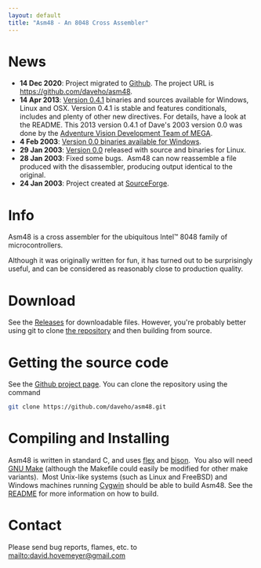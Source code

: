 ```yaml
---
layout: default
title: "Asm48 - An 8048 Cross Assembler"
---
```


News
====

-   **14 Dec 2020**: Project migrated to [Github](https://github.com).  The project URL
    is <https://github.com/daveho/asm48>.
-   **14 Apr 2013**: [Version 0.4.1](https://github.com/daveho/asm48/releases/tag/REL_0_4_1)
    binaries and sources available for Windows, Linux and OSX.
    Version 0.4.1 is stable and features conditionals, includes and
    plenty of other new directives. For details, have a look at the
    README.  This 2013 version 0.4.1 of Dave\'s 2003 version 0.0 was done by the
    [Adventure Vision Development Team of MEGA](http://www.adventurevision.net).
-   **4 Feb 2003**: [Version 0.0 binaries available for Windows](https://github.com/daveho/asm48/releases/tag/REL_0_0).
-   **29 Jan 2003**: [Version 0.0](https://github.com/daveho/asm48/releases/tag/REL_0_0)
    released with source and binaries for Linux.
-   **28 Jan 2003**: Fixed some bugs.  Asm48 can now reassemble a file
    produced with the disassembler, producing output identical to the
    original.
-   **24 Jan 2003**: Project created at [SourceForge](http://sourceforge.net/).

Info
====

Asm48 is a cross assembler for the ubiquitous Intel™ 8048 family of
microcontrollers.

Although it was originally written for fun, it has turned out to be
surprisingly useful, and can be considered as reasonably close to production
quality.

Download
========

See the [Releases](https://github.com/daveho/asm48/releases) for downloadable files.
However, you're probably better using git to clone [the repository](https://github.com/daveho/asm48)
and then building from source.

Getting the source code
=======================

See the [Github project page](https://github.com/daveho/asm48).
You can clone the repository using the command

```bash
git clone https://github.com/daveho/asm48.git
```

Compiling and Installing
========================

Asm48 is written in standard C, and uses
[flex](http://www.gnu.org/software/flex) and
[bison](http://www.gnu.org/software/bison).  You also will need [GNU
Make](http://www.gnu.org/software/make) (although the Makefile could
easily be modified for other make variants).  Most Unix-like systems
(such as Linux and FreeBSD) and Windows machines running
[Cygwin](http://cygwin.com/) should be able to build Asm48. See the
[README](https://github.com/daveho/asm48/blob/master/README)
for more information on how to build.

Contact
=======

Please send bug reports, flames, etc. to <mailto:david.hovemeyer@gmail.com>
